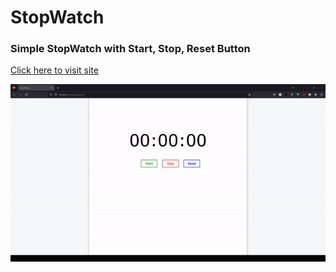 # StopWatch

### Simple StopWatch with Start, Stop, Reset Button

[Click here to visit site](https://surajkumar-git.github.io/StopWatch/)

![Stop Watch GIF](statics/Stop%20watch.gif)
